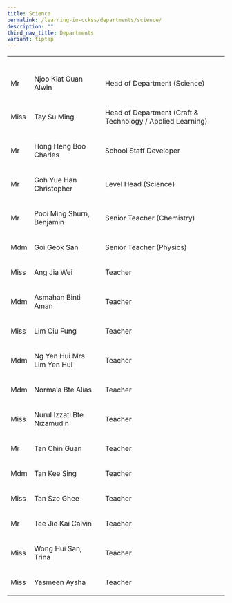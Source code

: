 ```yaml
---
title: Science
permalink: /learning-in-cckss/departments/science/
description: ""
third_nav_title: Departments
variant: tiptap
---
```

<table><tbody><tr><th rowspan="1" colspan="1"><p></p></th><th rowspan="1" colspan="1"><p></p></th><th rowspan="1" colspan="1"><p></p></th></tr><tr><td rowspan="1" colspan="1"><p>Mr</p></td><td rowspan="1" colspan="1"><p>Njoo Kiat Guan Alwin</p></td><td rowspan="1" colspan="1"><p>Head of Department (Science)</p></td></tr><tr><td rowspan="1" colspan="1"><p>Miss</p></td><td rowspan="1" colspan="1"><p>Tay Su Ming</p></td><td rowspan="1" colspan="1"><p>Head of Department (Craft &amp; Technology / Applied Learning)</p></td></tr><tr><td rowspan="1" colspan="1"><p>Mr</p></td><td rowspan="1" colspan="1"><p>Hong Heng Boo Charles</p></td><td rowspan="1" colspan="1"><p>School Staff Developer</p></td></tr><tr><td rowspan="1" colspan="1"><p>Mr</p></td><td rowspan="1" colspan="1"><p>Goh Yue Han Christopher</p></td><td rowspan="1" colspan="1"><p>Level Head (Science)</p></td></tr><tr><td rowspan="1" colspan="1"><p>Mr</p></td><td rowspan="1" colspan="1"><p>Pooi Ming Shurn, Benjamin</p></td><td rowspan="1" colspan="1"><p>Senior Teacher (Chemistry)</p></td></tr><tr><td rowspan="1" colspan="1"><p>Mdm</p></td><td rowspan="1" colspan="1"><p>Goi Geok San</p></td><td rowspan="1" colspan="1"><p>Senior Teacher (Physics)</p></td></tr><tr><td rowspan="1" colspan="1"><p>Miss</p></td><td rowspan="1" colspan="1"><p>Ang Jia Wei</p></td><td rowspan="1" colspan="1"><p>Teacher</p></td></tr><tr><td rowspan="1" colspan="1"><p>Mdm</p></td><td rowspan="1" colspan="1"><p>Asmahan Binti Aman</p></td><td rowspan="1" colspan="1"><p>Teacher</p></td></tr><tr><td rowspan="1" colspan="1"><p>Miss</p></td><td rowspan="1" colspan="1"><p>Lim Ciu Fung</p></td><td rowspan="1" colspan="1"><p>Teacher</p></td></tr><tr><td rowspan="1" colspan="1"><p>Mdm</p></td><td rowspan="1" colspan="1"><p>Ng Yen Hui Mrs Lim Yen Hui</p></td><td rowspan="1" colspan="1"><p>Teacher</p></td></tr><tr><td rowspan="1" colspan="1"><p>Mdm</p></td><td rowspan="1" colspan="1"><p>Normala Bte Alias</p></td><td rowspan="1" colspan="1"><p>Teacher</p></td></tr><tr><td rowspan="1" colspan="1"><p>Miss</p></td><td rowspan="1" colspan="1"><p>Nurul Izzati Bte Nizamudin</p></td><td rowspan="1" colspan="1"><p>Teacher</p></td></tr><tr><td rowspan="1" colspan="1"><p>Mr</p></td><td rowspan="1" colspan="1"><p>Tan Chin Guan</p></td><td rowspan="1" colspan="1"><p>Teacher</p></td></tr><tr><td rowspan="1" colspan="1"><p>Mdm</p></td><td rowspan="1" colspan="1"><p>Tan Kee Sing</p></td><td rowspan="1" colspan="1"><p>Teacher</p></td></tr><tr><td rowspan="1" colspan="1"><p>Miss</p></td><td rowspan="1" colspan="1"><p>Tan Sze Ghee</p></td><td rowspan="1" colspan="1"><p>Teacher</p></td></tr><tr><td rowspan="1" colspan="1"><p>Mr</p></td><td rowspan="1" colspan="1"><p>Tee Jie Kai Calvin</p></td><td rowspan="1" colspan="1"><p>Teacher</p></td></tr><tr><td rowspan="1" colspan="1"><p>Miss</p></td><td rowspan="1" colspan="1"><p>Wong Hui San, Trina</p></td><td rowspan="1" colspan="1"><p>Teacher</p></td></tr><tr><td rowspan="1" colspan="1"><p>Miss</p></td><td rowspan="1" colspan="1"><p>Yasmeen Aysha</p></td><td rowspan="1" colspan="1"><p>Teacher</p></td></tr></tbody></table><p></p>